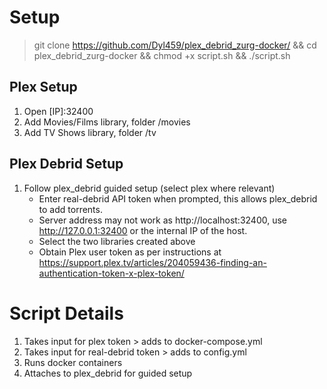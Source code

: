 # Setup
>git clone https://github.com/Dyl459/plex_debrid_zurg-docker/ && cd plex_debrid_zurg-docker && chmod +x script.sh && ./script.sh

## Plex Setup
1. Open [IP]:32400
2. Add Movies/Films library, folder /movies
3. Add TV Shows library, folder /tv

## Plex Debrid Setup
1. Follow plex_debrid guided setup (select plex where relevant)
   - Enter real-debrid API token when prompted, this allows plex_debrid to add torrents.
   - Server address may not work as http://localhost:32400, use http://127.0.0.1:32400 or the internal IP of the host.
   - Select the two libraries created above
   - Obtain Plex user token as per instructions at https://support.plex.tv/articles/204059436-finding-an-authentication-token-x-plex-token/

# Script Details
1. Takes input for plex token > adds to docker-compose.yml
2. Takes input for real-debrid token > adds to config.yml
3. Runs docker containers
4. Attaches to plex_debrid for guided setup

